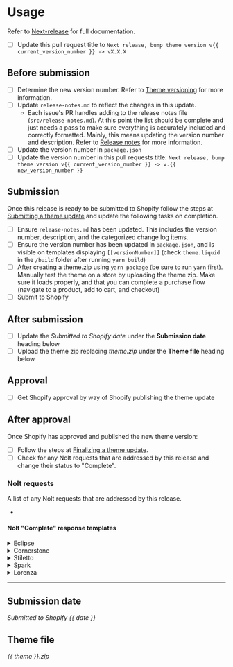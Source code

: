 # Usage

Refer to [Next-release](https://www.notion.so/fluorescentdesigninc/GitHub-branches-941a304da9674a549a63a2c93743ecff?pvs=4#191835388f1c80ebbb23dd788fc61668) for full documentation.

- [ ] Update this pull request title to `Next release, bump theme version v{{ current_version_number }} -> vX.X.X`

## Before submission

- [ ] Determine the new version number. Refer to [Theme versioning](https://www.notion.so/fluorescentdesigninc/Theme-versioning-191835388f1c801d8846f5bf74500bcf?pvs=4) for more information.
- [ ] Update `release-notes.md` to reflect the changes in this update.
  - Each issue's PR handles adding to the release notes file (`src/release-notes.md`). At this point the list should be complete and just needs a pass to make sure everything is accurately included and correctly formatted. Mainly, this means updating the version number and description. Refer to [Release notes](https://www.notion.so/fluorescentdesigninc/Release-notes-33639b74d76b425cab224b8b6e09b95f?pvs=4#192835388f1c802dafefe31a13d246ce) for more information.
- [ ] Update the version number in `package.json`
- [ ] Update the version number in this pull requests title: `Next release, bump theme version v{{ current_version_number }} -> v.{{ new_version_number }}`

## Submission

Once this release is ready to be submitted to Shopify follow the steps at [Submitting a theme update](https://www.notion.so/fluorescentdesigninc/Submitting-a-theme-update-8fba3c6a4e2f48479082e1f0a25918b3?pvs=4#192835388f1c8004b948f658659082c4) and update the following tasks on completion.

- [ ] Ensure `release-notes.md` has been updated. This includes the version number, description, and the categorized change log items.
- [ ] Ensure the version number has been updated in `package.json`, and is visible on templates displaying `[[versionNumber]]` (check `theme.liquid` in the `/build` folder after running `yarn build`)
- [ ] After creating a theme.zip using `yarn package` (be sure to run `yarn` first). Manually test the theme on a store by uploading the theme zip. Make sure it loads properly, and that you can complete a purchase flow (navigate to a product, add to cart, and checkout)
- [ ] Submit to Shopify

## After submission

- [ ] Update the _Submitted to Shopify date_ under the **Submission date** heading below
- [ ] Upload the theme zip replacing _theme.zip_ under the **Theme file** heading below

## Approval

- [ ] Get Shopify approval by way of Shopify publishing the theme update

## After approval

Once Shopify has approved and published the new theme version:

- [ ] Follow the steps at [Finalizing a theme update]([https://www.notion.so/fluorescentdesigninc/Making-a-theme-release-5c1cdb412c2a4e52b6ce604ec77329c3?pvs=4](https://www.notion.so/fluorescentdesigninc/Submitting-a-theme-update-8fba3c6a4e2f48479082e1f0a25918b3?pvs=4#e78e069dd19749e2b0ce2adb8e2fb8ac)).
- [ ] Check for any Nolt requests that are addressed by this release and change their status to "Complete".

### Nolt requests

A list of any Nolt requests that are addressed by this release.

- 

#### Nolt "Complete" response templates

<details>
  <summary>Eclipse</summary>
  <p><strong>TODO:</strong> Add the changelog link once we publish one.</p>
  
  ```
  We’ve just published this feature in the newest version of Cornerstone!

  For a complete list of changes, check out Eclipse's changelog here: https://help.fluorescent.co/eclipse/readme/changelog
  And here’s where you’ll want to look for update instructions: https://cornerstone.help.fluorescent.co/theme-updates
  If you have any questions or issues, please message our support team at help@fluorescent.co.

  Thanks for your patience!
  ```
</details>

<details>
  <summary>Cornerstone</summary>
  
  ```
  We’ve just published this feature in the newest version of Cornerstone!

  For a complete list of changes, check out Cornerstone's changelog here: https://help.fluorescent.co/cornerstone/readme/changelog
  And here’s where you’ll want to look for update instructions: https://cornerstone.help.fluorescent.co/theme-updates
  If you have any questions or issues, please message our support team at help@fluorescent.co.

  Thanks for your patience!
  ```
</details>

<details>
  <summary>Stiletto</summary>
  
  ```
  We’ve just published this feature in the newest version of Stiletto!

  For a complete list of changes, check out Stiletto's changelog here: https://fluorescent.co/help/stiletto/changelog
  And here’s where you’ll want to look for update instructions: https://fluorescent.co/help/stiletto/theme-update
  If you have any questions or issues, please message our support team at help@fluorescent.co.

  Thanks for your patience!
  ```
</details>

<details>
  <summary>Spark</summary>

  ```
  We’ve just published this feature in the newest version of Spark!

  For a complete list of changes, check out Spark's changelog here: https://fluorescent.co/help/spark/changelog
  And here’s where you’ll want to look for update instructions: https://fluorescent.co/help/spark/theme-update
  If you have any questions or issues, please message our support team at help@fluorescent.co.

  Thanks for your patience!
  ```
</details>

<details>
  <summary>Lorenza</summary>
  
  ```
  We’ve just published this feature in the newest version of Lorenza!
  For a complete list of changes, check out Spark's changelog here: https://fluorescent.co/help/lorenza/changelog
  And here’s where you’ll want to look for update instructions: https://fluorescent.co/help/lorenza/theme-update
  If you have any questions or issues, please message our support team at help@fluorescent.co.
  Thanks for your patience!
  ```
</details>

---

## Submission date

_Submitted to Shopify {{ date }}_

## Theme file

_{{ theme }}.zip_
